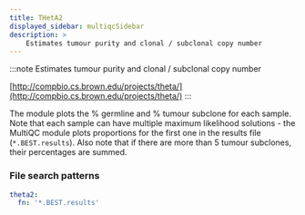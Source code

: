 ```yaml
---
title: THetA2
displayed_sidebar: multiqcSidebar
description: >
    Estimates tumour purity and clonal / subclonal copy number
---
```


<!--
~~~~~ DO NOT EDIT ~~~~~
This file is autogenerated from the MultiQC module python docstring.
Do not edit the markdown, it will be overwritten.

File path for the source of this content: multiqc/modules/theta2/theta2.py
~~~~~~~~~~~~~~~~~~~~~~~
-->

:::note
Estimates tumour purity and clonal / subclonal copy number

[http://compbio.cs.brown.edu/projects/theta/](http://compbio.cs.brown.edu/projects/theta/)
:::

The module plots the % germline and % tumour subclone for each sample.
Note that each sample can have multiple maximum likelihood solutions - the MultiQC
module plots proportions for the first one in the results file (`*.BEST.results`).
Also note that if there are more than 5 tumour subclones, their percentages are summed.

### File search patterns

```yaml
theta2:
  fn: '*.BEST.results'
```
    